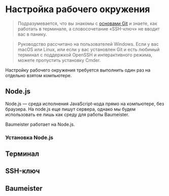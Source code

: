 # Настройка рабочего окружения

> Подразумевается, что вы знакомы с [основами Git](https://proglib.io/p/git-for-half-an-hour/) и знаете, как работать в терминале, а словосочетание «SSH-ключ» не вводит вас в панику.

> Руководство рассчитано на пользователей Windows. Если у вас macOS или Linux, или если у вас установлен Git и есть любимый терминал с поддержкой OpenSSH и интерактивного режима, можете пропустить установку Cmder.

Настройку рабочего окружения требуется выполнить один раз на отдельно взятом компьютере.

## Node.js

Node.js — среда исполнения JavaScript-кода прямо на компьютере, без браузера. На node.js еще пишут сервера, однако мы будем использовать ее лишь как среду для работы Baumeister.

Baumeister работает на Node.js.

### Установка Node.js

## Терминал

## SSH-ключ

## Baumeister



